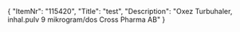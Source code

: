 {
  "ItemNr": "115420",
  "Title": "test",
  "Description": "Oxez Turbuhaler, inhal.pulv 9 mikrogram/dos Cross Pharma AB"
}
